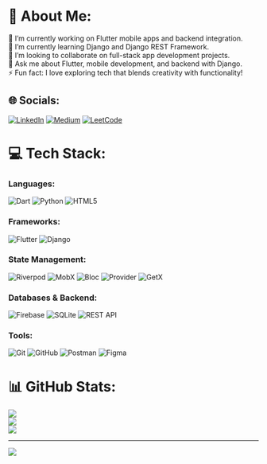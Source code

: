 # 💫 About Me:
🔭 I’m currently working on Flutter mobile apps and backend integration.<br>🌱 I’m currently learning Django and Django REST Framework.<br>👯 I’m looking to collaborate on full-stack app development projects.<br>💬 Ask me about Flutter, mobile development, and backend with Django.<br>⚡ Fun fact: I love exploring tech that blends creativity with functionality!

## 🌐 Socials:
[![LinkedIn](https://img.shields.io/badge/LinkedIn-%230077B5.svg?logo=linkedin&logoColor=white)](https://linkedin.com/in/subramanyan-s) [![Medium](https://img.shields.io/badge/Medium-12100E?logo=medium&logoColor=white)](https://medium.com/@subruzz4424) [![LeetCode](https://img.shields.io/badge/LeetCode-%23FFA116.svg?style=for-the-badge&logo=leetcode&logoColor=white)](https://leetcode.com/u/subruZz/)

# 💻 Tech Stack:

### Languages:
![Dart](https://img.shields.io/badge/Dart-%230175C2.svg?style=for-the-badge&logo=Dart&logoColor=white) ![Python](https://img.shields.io/badge/python-3670A0?style=for-the-badge&logo=python&logoColor=ffdd54) ![HTML5](https://img.shields.io/badge/html5-%23E34F26.svg?style=for-the-badge&logo=html5&logoColor=white)

### Frameworks:
![Flutter](https://img.shields.io/badge/Flutter-%2302569B.svg?style=for-the-badge&logo=Flutter&logoColor=white) ![Django](https://img.shields.io/badge/django-%23092E20.svg?style=for-the-badge&logo=django&logoColor=white)

### State Management:
![Riverpod](https://img.shields.io/badge/Riverpod-%230DBB8A.svg?style=for-the-badge&logo=riverpod&logoColor=white) ![MobX](https://img.shields.io/badge/MobX-%23D67200.svg?style=for-the-badge&logo=mobx&logoColor=white) ![Bloc](https://img.shields.io/badge/Bloc-%231E90FF.svg?style=for-the-badge&logo=bloc&logoColor=white) ![Provider](https://img.shields.io/badge/Provider-%236FC9D1.svg?style=for-the-badge&logo=provider&logoColor=white) ![GetX](https://img.shields.io/badge/GetX-%2361DAFB.svg?style=for-the-badge&logo=getx&logoColor=white)

### Databases & Backend:
![Firebase](https://img.shields.io/badge/firebase-%23039BE5.svg?style=for-the-badge&logo=firebase) ![SQLite](https://img.shields.io/badge/sqlite-%2307405e.svg?style=for-the-badge&logo=sqlite&logoColor=white) ![REST API](https://img.shields.io/badge/RESTAPI-%23000000.svg?style=for-the-badge&logo=api&logoColor=white)

### Tools:
![Git](https://img.shields.io/badge/Git-%23F05033.svg?style=for-the-badge&logo=git&logoColor=white) ![GitHub](https://img.shields.io/badge/GitHub-%23121011.svg?style=for-the-badge&logo=github&logoColor=white) ![Postman](https://img.shields.io/badge/Postman-FF6C37?style=for-the-badge&logo=postman&logoColor=white) ![Figma](https://img.shields.io/badge/figma-%23F24E1E.svg?style=for-the-badge&logo=figma&logoColor=white)

# 📊 GitHub Stats:
![](https://github-readme-stats.vercel.app/api?username=subruzz&theme=dark&hide_border=false&include_all_commits=false&count_private=false)<br/>
![](https://github-readme-streak-stats.herokuapp.com/?user=subruzz&theme=dark&hide_border=false)<br/>
![](https://github-readme-stats.vercel.app/api/top-langs/?username=subruzz&theme=dark&hide_border=false&include_all_commits=false&count_private=false&layout=compact)

---
[![](https://visitcount.itsvg.in/api?id=subruzz&icon=0&color=0)](https://visitcount.itsvg.in)
